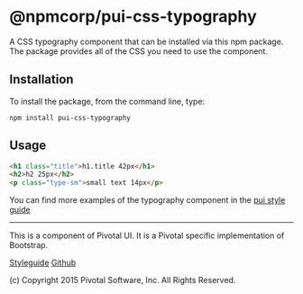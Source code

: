 # @npmcorp/pui-css-typography

A CSS typography component that can be installed via this npm package. The package provides all of the
CSS you need to use the component.



## Installation

To install the package, from the command line, type:

```
npm install pui-css-typography
```

## Usage

```html
<h1 class="title">h1.title 42px</h1>
<h2>h2 25px</h2>
<p class="type-sm">small text 14px</p>
```

You can find more examples of the typography component in the [pui style guide](http://styleguide.pivotal.io/elements.html#typography)

*****************************************

This is a component of Pivotal UI. It is a Pivotal specific implementation of Bootstrap.

[Styleguide](http://styleguide.pivotal.io)
[Github](https://github.com/pivotal-cf/pivotal-ui)

(c) Copyright 2015 Pivotal Software, Inc. All Rights Reserved.